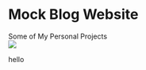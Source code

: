# Mock Blog Website
Some of My Personal Projects
<br>
<img src='/gifs/MockBlog_Phone.gif' />

hello
